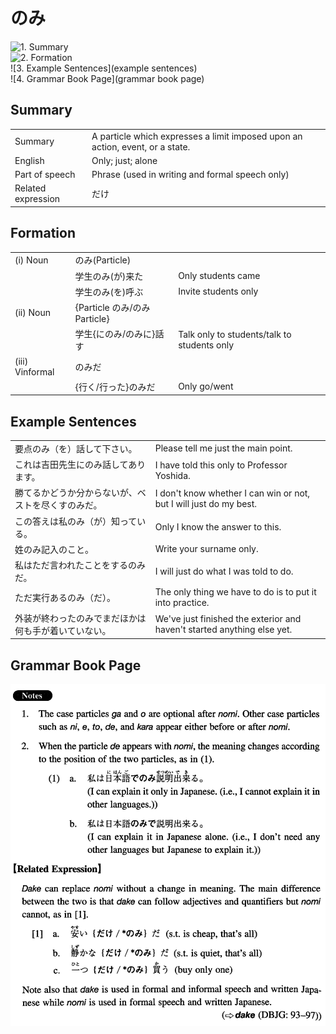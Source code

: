 # のみ

![1. Summary](summary)<br>
![2. Formation](formation)<br>
![3. Example Sentences](example sentences)<br>
![4. Grammar Book Page](grammar book page)<br>


## Summary

<table><tr>   <td>Summary</td>   <td>A particle which expresses a limit imposed upon an action, event, or a state.</td></tr><tr>   <td>English</td>   <td>Only; just; alone</td></tr><tr>   <td>Part of speech</td>   <td>Phrase (used in writing and formal speech only)</td></tr><tr>   <td>Related expression</td>   <td>だけ</td></tr></table>

## Formation

<table class="table"><tbody><tr class="tr head"><td class="td"><span class="numbers">(i)</span> <span class="bold">Noun</span></td><td class="td"><span class="concept">のみ</span><span>(Particle)</span> </td><td class="td"></td></tr><tr class="tr"><td class="td"></td><td class="td"><span>学生</span><span class="concept">のみ</span><span>(が)来た</span></td><td class="td"><span>Only students came</span></td></tr><tr class="tr"><td class="td"></td><td class="td"><span>学生</span><span class="concept">のみ</span><span>(を)呼ぶ</span></td><td class="td"><span>Invite students only</span></td></tr><tr class="tr head"><td class="td"><span class="numbers">(ii)</span> <span class="bold">Noun</span></td><td class="td"><span>{Particle </span><span class="concept">のみ</span><span>/</span><span class="concept">のみ</span><span> Particle}</span></td><td class="td"></td></tr><tr class="tr"><td class="td"></td><td class="td"><span>学生{に</span><span class="concept">のみ</span><span>/</span><span class="concept">のみ</span><span>に}話す</span></td><td class="td"><span>Talk only to students/talk to students only</span></td></tr><tr class="tr head"><td class="td"><span class="numbers">(iii)</span> <span class="bold">Vinformal</span></td><td class="td"><span class="concept">のみだ</span></td><td class="td"></td></tr><tr class="tr"><td class="td"></td><td class="td"><span>{行く/行った}</span><span class="concept">のみだ</span></td><td class="td"><span>Only go/went</span></td></tr></tbody></table>

## Example Sentences

<table><tr>   <td>要点のみ（を）話して下さい。</td>   <td>Please tell me just the main point.</td></tr><tr>   <td>これは吉田先生にのみ話してあります。</td>   <td>I have told this only to Professor Yoshida.</td></tr><tr>   <td>勝てるかどうか分からないが、ベストを尽くすのみだ。</td>   <td>I don't know whether I can win or not, but I will just do my best.</td></tr><tr>   <td>この答えは私のみ（が）知っている。</td>   <td>Only I know the answer to this.</td></tr><tr>   <td>姓のみ記入のこと。</td>   <td>Write your surname only.</td></tr><tr>   <td>私はただ言われたことをするのみだ。</td>   <td>I will just do what I was told to do.</td></tr><tr>   <td>ただ実行あるのみ（だ）。</td>   <td>The only thing we have to do is to put it into practice.</td></tr><tr>   <td>外装が終わったのみでまだほかは何も手が着いていない。</td>   <td>We've just finished the exterior and haven't started anything else yet.</td></tr></table>

## Grammar Book Page

![](../img/Intermediateのみ.png)

